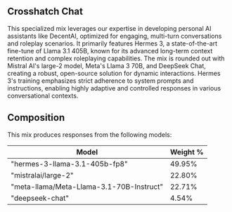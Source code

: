 ## Crosshatch Chat

This specialized mix leverages our expertise in developing personal AI assistants like DecentAI, optimized for engaging, multi-turn conversations and roleplay scenarios. It primarily features Hermes 3, a state-of-the-art fine-tune of Llama 3.1 405B, known for its advanced long-term context retention and complex roleplaying capabilities. The mix is rounded out with Mistral AI's large-2 model, Meta's Llama 3 70B, and DeepSeek Chat, creating a robust, open-source solution for dynamic interactions. Hermes 3's training emphasizes strict adherence to system prompts and instructions, enabling highly adaptive and controlled responses in various conversational contexts.

## Composition

This mix produces responses from the following models:

| Model | Weight % |
|-------|----------|
| "hermes-3-llama-3.1-405b-fp8" | 49.95% |
| "mistralai/large-2" | 22.80% |
| "meta-llama/Meta-Llama-3.1-70B-Instruct" | 22.71% |
| "deepseek-chat" | 4.54% |
